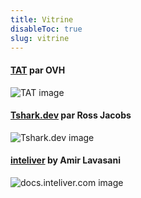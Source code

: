 ```yaml
---
title: Vitrine
disableToc: true
slug: vitrine
---
```


#### [TAT](https://ovh.github.io/tat/overview/) par OVH
![TAT image](/aws-fcj/images/showcase/tat.png?width=50pc)

#### [Tshark.dev](https://tshark.dev) par Ross Jacobs
![Tshark.dev image](/aws-fcj/images/showcase/tshark_dev.png?width=50pc)

#### [inteliver](https://docs.inteliver.com) by Amir Lavasani
![docs.inteliver.com image](/aws-fcj/images/showcase/inteliver_docs.png?width=50pc)